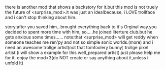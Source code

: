 there is another mod that shows a backstory for it.but this mod is not truely the future of <surprise_mod>.it was just an idea!because, i LOVE trollface and i can't stop thinking about him.

story:after you saved him...brought everything back to it's Orginal way.you decided to spent more time with him, so.....he joined literture club.but he gets anxious some times......
note:that <surprise_mod> will get reddy when someone teaches me ren'py and not so simple sonic worlds.(more)
and i need an awesome trollge artist(not that tomfoolery bunny) trollge pixel artist.(i will show a example for this well_prepared artist)
just please help me for it.
enjoy the mod<3(do NOT create or say anything about it,unless i unfold it)
